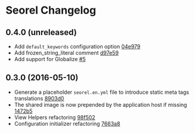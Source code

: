 # Seorel Changelog

## 0.4.0 (unreleased)

* Add `default_keywords` configuration option [04e979](https://github.com/dalpo/seorel/commit/04e97904b7a099b665ed32d3ea1361c0239c173d)
* Add frozen_string_literal comment [d97e59](https://github.com/dalpo/seorel/commit/d97e59629a260e8188ed4d13fa530d52cfc9f128)
* Add support for Globalize [#5](https://github.com/dalpo/seorel/pull/5)

## 0.3.0 (2016-05-10)

* Generate a placeholder `seorel.en.yml` file to introduce static meta tags translations [8903d0](https://github.com/dalpo/seorel/commit/8903d0ea29b2d978cc5a7111b1a7469259dd16cb)
* The shared image is now prepended by the application host if missing [1472b5](https://github.com/dalpo/seorel/commit/1472b5af8d39559acb009c57026726ebc74222e7)
* View Helpers refactoring [98f502](https://github.com/dalpo/seorel/commit/98f502f0c42f1dd00d9b97150ed0a8b05c5d75ec)
* Configuration initializer refactoring [7663a8](https://github.com/dalpo/seorel/commit/7663a87d9a0a8aeac94c05adc9fcd11c6fde0055)
